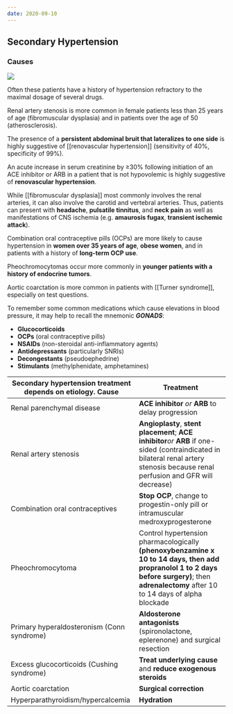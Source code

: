 ```yaml
---
date: 2020-09-10
---
```


## Secondary Hypertension

### Causes

<!-- secondary HTN causes -->

![](https://photos.thisispiggy.com/file/wikiFiles/image-20200822051326501.png)

Often these patients have a history of hypertension refractory to the maximal dosage of several drugs.

Renal artery stenosis is more common in female patients less than 25 years of age (fibromuscular dysplasia) and in patients over the age of 50 (atherosclerosis).

The presence of a **persistent abdominal bruit that lateralizes to one side** is highly suggestive of [[renovascular hypertension]] (sensitivity of 40%, specificity of 99%).

An acute increase in serum creatinine by ≥30% following initiation of an ACE inhibitor or ARB in a patient that is not hypovolemic is highly suggestive of **renovascular hypertension**.

While [[fibromuscular dysplasia]] most commonly involves the renal arteries, it can also involve the carotid and vertebral arteries. Thus, patients can present with **headache**, **pulsatile tinnitus**, and **neck pain** as well as manifestations of CNS ischemia (e.g. **amaurosis fugax**, **transient ischemic attack**).

Combination oral contraceptive pills (OCPs) are more likely to cause hypertension in **women over 35 years of age**, **obese women**, and in patients with a history of **long-term OCP use**.

Pheochromocytomas occur more commonly in **younger patients with a history of endocrine tumors**.

Aortic coarctation is more common in patients with [[Turner syndrome]], especially on test questions.

To remember some common medications which cause elevations in blood pressure, it may help to recall the mnemonic _**GONADS**_:

- **Glucocorticoids**
- **OCPs** (oral contraceptive pills)
- **NSAIDs** (non-steroidal anti-inflammatory agents)
- **Antidepressants** (particularly SNRIs)
- **Decongestants** (pseudoephedrine)
- **Stimulants** (methylphenidate, amphetamines)

<!-- secondary HTN treatment -->

| Secondary hypertension treatment depends on etiology.  Cause | Treatment                                |
| ---------------------------------------- | ---------------------------------------- |
| Renal parenchymal disease                | **ACE inhibitor** _or_ **ARB** to delay progression |
| Renal artery stenosis                    | **Angioplasty**, **stent placement**; **ACE inhibitor**_or_ **ARB** if one-sided (contraindicated in bilateral renal artery stenosis because renal perfusion and GFR will decrease) |
| Combination oral contraceptives          | **Stop OCP**, change to progestin-only pill or intramuscular medroxyprogesterone |
| Pheochromocytoma                         | Control hypertension pharmacologically **(phenoxybenzamine x 10 to 14 days, then add propranolol 1 to 2 days before surgery)**; then **adrenalectomy** after 10 to 14 days of alpha blockade |
| Primary hyperaldosteronism (Conn syndrome) | **Aldosterone antagonists** (spironolactone, eplerenone) and surgical resection |
| Excess glucocorticoids (Cushing syndrome) | **Treat underlying cause** and **reduce exogenous steroids** |
| Aortic coarctation                       | **Surgical correction**                  |
| Hyperparathyroidism/hypercalcemia        | **Hydration**                            |
